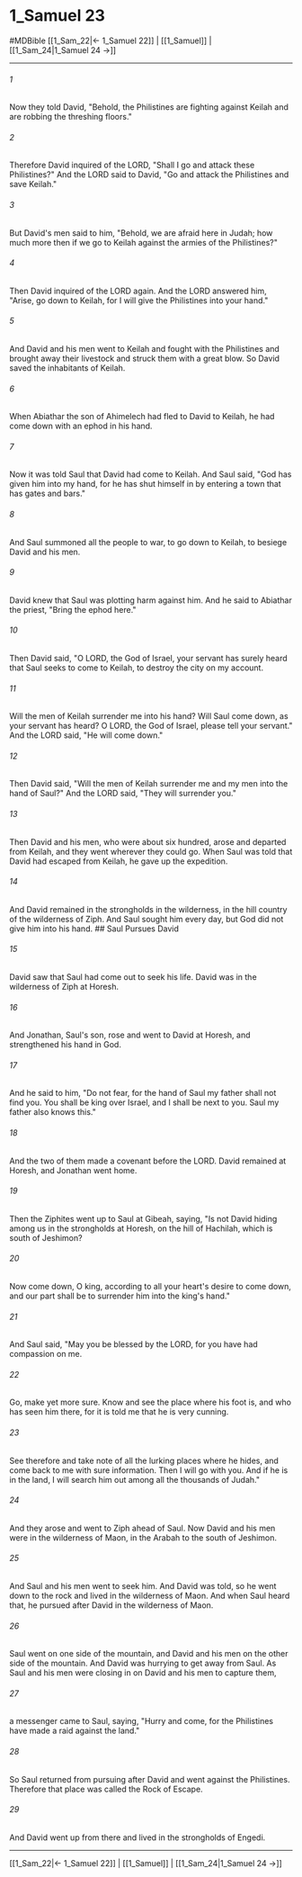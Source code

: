 # 1_Samuel 23
#MDBible
[[1_Sam_22|← 1_Samuel 22]] | [[1_Samuel]] | [[1_Sam_24|1_Samuel 24 →]]

***

###### 1 

Now they told David, "Behold, the Philistines are fighting against Keilah and are robbing the threshing floors." 

###### 2 

Therefore David inquired of the LORD, "Shall I go and attack these Philistines?" And the LORD said to David, "Go and attack the Philistines and save Keilah." 

###### 3 

But David's men said to him, "Behold, we are afraid here in Judah; how much more then if we go to Keilah against the armies of the Philistines?" 

###### 4 

Then David inquired of the LORD again. And the LORD answered him, "Arise, go down to Keilah, for I will give the Philistines into your hand." 

###### 5 

And David and his men went to Keilah and fought with the Philistines and brought away their livestock and struck them with a great blow. So David saved the inhabitants of Keilah. 

###### 6 

When Abiathar the son of Ahimelech had fled to David to Keilah, he had come down with an ephod in his hand. 

###### 7 

Now it was told Saul that David had come to Keilah. And Saul said, "God has given him into my hand, for he has shut himself in by entering a town that has gates and bars." 

###### 8 

And Saul summoned all the people to war, to go down to Keilah, to besiege David and his men. 

###### 9 

David knew that Saul was plotting harm against him. And he said to Abiathar the priest, "Bring the ephod here." 

###### 10 

Then David said, "O LORD, the God of Israel, your servant has surely heard that Saul seeks to come to Keilah, to destroy the city on my account. 

###### 11 

Will the men of Keilah surrender me into his hand? Will Saul come down, as your servant has heard? O LORD, the God of Israel, please tell your servant." And the LORD said, "He will come down." 

###### 12 

Then David said, "Will the men of Keilah surrender me and my men into the hand of Saul?" And the LORD said, "They will surrender you." 

###### 13 

Then David and his men, who were about six hundred, arose and departed from Keilah, and they went wherever they could go. When Saul was told that David had escaped from Keilah, he gave up the expedition. 

###### 14 

And David remained in the strongholds in the wilderness, in the hill country of the wilderness of Ziph. And Saul sought him every day, but God did not give him into his hand. ## Saul Pursues David 

###### 15 

David saw that Saul had come out to seek his life. David was in the wilderness of Ziph at Horesh. 

###### 16 

And Jonathan, Saul's son, rose and went to David at Horesh, and strengthened his hand in God. 

###### 17 

And he said to him, "Do not fear, for the hand of Saul my father shall not find you. You shall be king over Israel, and I shall be next to you. Saul my father also knows this." 

###### 18 

And the two of them made a covenant before the LORD. David remained at Horesh, and Jonathan went home. 

###### 19 

Then the Ziphites went up to Saul at Gibeah, saying, "Is not David hiding among us in the strongholds at Horesh, on the hill of Hachilah, which is south of Jeshimon? 

###### 20 

Now come down, O king, according to all your heart's desire to come down, and our part shall be to surrender him into the king's hand." 

###### 21 

And Saul said, "May you be blessed by the LORD, for you have had compassion on me. 

###### 22 

Go, make yet more sure. Know and see the place where his foot is, and who has seen him there, for it is told me that he is very cunning. 

###### 23 

See therefore and take note of all the lurking places where he hides, and come back to me with sure information. Then I will go with you. And if he is in the land, I will search him out among all the thousands of Judah." 

###### 24 

And they arose and went to Ziph ahead of Saul. Now David and his men were in the wilderness of Maon, in the Arabah to the south of Jeshimon. 

###### 25 

And Saul and his men went to seek him. And David was told, so he went down to the rock and lived in the wilderness of Maon. And when Saul heard that, he pursued after David in the wilderness of Maon. 

###### 26 

Saul went on one side of the mountain, and David and his men on the other side of the mountain. And David was hurrying to get away from Saul. As Saul and his men were closing in on David and his men to capture them, 

###### 27 

a messenger came to Saul, saying, "Hurry and come, for the Philistines have made a raid against the land." 

###### 28 

So Saul returned from pursuing after David and went against the Philistines. Therefore that place was called the Rock of Escape. 

###### 29 

And David went up from there and lived in the strongholds of Engedi. 

***

[[1_Sam_22|← 1_Samuel 22]] | [[1_Samuel]] | [[1_Sam_24|1_Samuel 24 →]]
